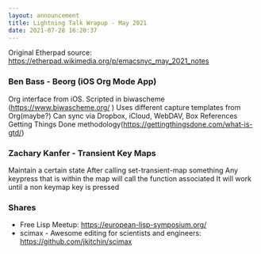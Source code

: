 ```yaml
---
layout: announcement
title: Lightning Talk Wrapup - May 2021
date: 2021-07-28 16:20:37
---
```

Original Etherpad source: https://etherpad.wikimedia.org/p/emacsnyc_may_2021_notes

### Ben Bass - Beorg (iOS Org Mode App)

Org interface from iOS.
Scripted in biwascheme (https://www.biwascheme.org/ )
Uses different capture templates from Org(maybe?)
Can sync via Dropbox, iCloud, WebDAV, Box
References Getting Things Done methodology(https://gettingthingsdone.com/what-is-gtd/)


### Zachary Kanfer - Transient Key Maps
Maintain a certain state
After calling set-transient-map something
Any keypress that is within the map will call the function associated
It will work until a non keymap key is pressed

### Shares

- Free Lisp Meetup: https://european-lisp-symposium.org/
- scimax - Awesome editing for scientists and engineers: https://github.com/jkitchin/scimax
